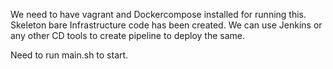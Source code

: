 We need to have vagrant and Dockercompose installed for running this. 
Skeleton bare Infrastructure code has been created. We can use Jenkins or any other CD tools to create pipeline to deploy the same. 

Need to run main.sh to start. 


